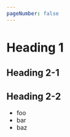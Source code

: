 ```yaml
---
pageNumber: false
---
```


# Heading 1

<!-- newpage -->

## Heading 2-1

<!-- newpage -->

## Heading 2-2

- foo
- bar
- baz
